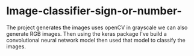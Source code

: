 # Image-classifier-sign-or-number-
The project generates the images uses openCV in grayscale we can also generate RGB images. Then using the keras package I've build a convolutional neural network model then used that model to classify the images.
